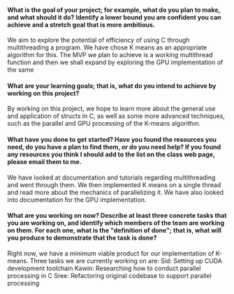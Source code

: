 #### What is the goal of your project; for example, what do you plan to make, and what should it do?  Identify a lower bound you are confident you can achieve and a stretch goal that is more ambitious.

We aim to explore the potential of efficiency of using C through multithreading a program. We have chose K means as an appropriate algorithm for this. The MVP we plan to achieve is a working multithread function and then we shall expand by exploring the GPU implementation of the same

#### What are your learning goals; that is, what do you intend to achieve by working on this project?

By working on this project, we hope to learn more about the general use and application of structs in C, as well as some more advanced techniques, such as the parallel and GPU processing of the K-means algorithm.

#### What have you done to get started?  Have you found the resources you need, do you have a plan to find them, or do you need help?  If you found any resources you think I should add to the list on the class web page, please email them to me.

We have looked at documentation and tutorials regarding multithreading and went through them. We then implemented K means on a single thread and read more about the mechanics of parallelizing it. We have also looked into documentation for the GPU implementation.

#### What are you working on now?  Describe at least three concrete tasks that you are working on, and identify which members of the team are working on them.  For each one, what is the "definition of done"; that is, what will you produce to demonstrate that the task is done?

Right now, we have a minimum viable product for our implementation of K-means. Three tasks we are currently working on are:
Sid: Setting up CUDA development toolchain 
Kawin: Researching how to conduct parallel processing in C
Sree: Refactoring original codebase to support parallel processing

